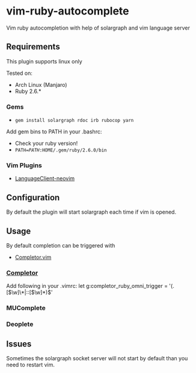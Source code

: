 # vim-ruby-autocomplete
Vim ruby autocompletion with help of solargraph and vim language server

## Requirements
This plugin supports linux only<br>

Tested on:
* Arch Linux (Manjaro)
* Ruby 2.6.\*

### Gems
* <code>gem install solargraph rdoc irb rubocop yarn</code>

Add gem bins to PATH in your .bashrc:
* Check your ruby version!
* <code>PATH=$PATH:$HOME/.gem/ruby/2.6.0/bin</code>  

### Vim Plugins
* [LanguageClient-neovim](https://github.com/autozimu/LanguageClient-neovim)

## Configuration
By default the plugin will start solargraph each time if vim is opened. 

## Usage
By default completion can be triggered with <C-X><C-O>

* [Completor.vim](https://github.com/maralla/completor.vim)
### [Completor](https://github.com/maralla/completor.vim)
Add following in your .vimrc:
let g:completor_ruby_omni_trigger = '(\.[$\w]\*|::[$\w]\*)$'

### MUComplete

### Deoplete

## Issues
Sometimes the solargraph socket server will not start by default 
than you need to restart vim.


